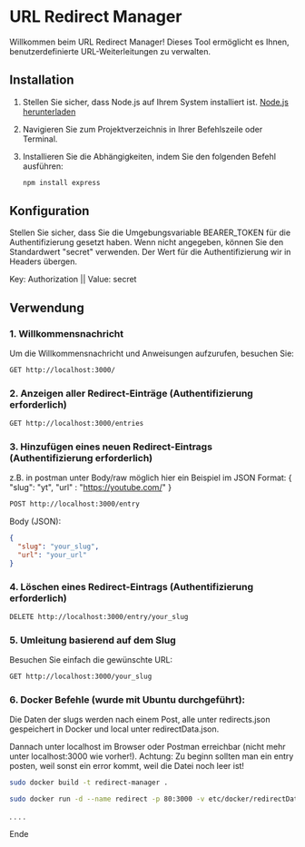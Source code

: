# URL Redirect Manager

Willkommen beim URL Redirect Manager! Dieses Tool ermöglicht es Ihnen, benutzerdefinierte URL-Weiterleitungen zu verwalten.

## Installation

1. Stellen Sie sicher, dass Node.js auf Ihrem System installiert ist. [Node.js herunterladen](https://nodejs.org/)

2. Navigieren Sie zum Projektverzeichnis in Ihrer Befehlszeile oder Terminal.

3. Installieren Sie die Abhängigkeiten, indem Sie den folgenden Befehl ausführen:

   ```bash
   npm install express
   ```

## Konfiguration

Stellen Sie sicher, dass Sie die Umgebungsvariable BEARER_TOKEN für die Authentifizierung gesetzt haben. Wenn nicht angegeben, können Sie den Standardwert "secret" verwenden. Der Wert für die Authentifizierung wir in Headers übergen.

Key: Authorization || Value: secret


## Verwendung

### 1. Willkommensnachricht

Um die Willkommensnachricht und Anweisungen aufzurufen, besuchen Sie:

```bash
GET http://localhost:3000/
```

### 2. Anzeigen aller Redirect-Einträge (Authentifizierung erforderlich)

```bash
GET http://localhost:3000/entries
```

### 3. Hinzufügen eines neuen Redirect-Eintrags (Authentifizierung erforderlich)
z.B. in postman unter Body/raw möglich hier ein Beispiel im JSON Format:  { "slug": "yt", "url" : "https://youtube.com/" } 
```bash
POST http://localhost:3000/entry
```

Body (JSON):
```json
{
  "slug": "your_slug",
  "url": "your_url"
}
```

### 4. Löschen eines Redirect-Eintrags (Authentifizierung erforderlich)

```bash
DELETE http://localhost:3000/entry/your_slug
```

### 5. Umleitung basierend auf dem Slug

Besuchen Sie einfach die gewünschte URL:

```bash
GET http://localhost:3000/your_slug
```

### 6. Docker Befehle (wurde mit Ubuntu durchgeführt): 

Die Daten der slugs werden nach einem Post, alle unter redirects.json gespeichert in Docker und local unter redirectData.json.

Dannach unter localhost im Browser oder Postman erreichbar (nicht mehr unter localhost:3000 wie vorher!).
Achtung: Zu beginn sollten man ein entry posten, weil sonst ein error kommt, weil die Datei noch leer ist!

```bash
sudo docker build -t redirect-manager .

sudo docker run -d --name redirect -p 80:3000 -v etc/docker/redirectData.json:/usr/src/app/redirects.json -e PORT=3000 -e BEARER_TOKEN=secret redirect-manager
```

.
.
.
.

Ende
